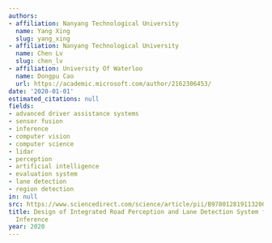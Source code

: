 ```yaml
---
authors:
- affiliation: Nanyang Technological University
  name: Yang Xing
  slug: yang_xing
- affiliation: Nanyang Technological University
  name: Chen Lv
  slug: chen_lv
- affiliation: University Of Waterloo
  name: Dongpu Cao
  url: https://academic.microsoft.com/author/2162306453/
date: '2020-01-01'
estimated_citations: null
fields:
- advanced driver assistance systems
- sensor fusion
- inference
- computer vision
- computer science
- lidar
- perception
- artificial intelligence
- evaluation system
- lane detection
- region detection
in: null
src: https://www.sciencedirect.com/science/article/pii/B978012819113200004X
title: Design of Integrated Road Perception and Lane Detection System for Driver Intention
  Inference
year: 2020
---
```

